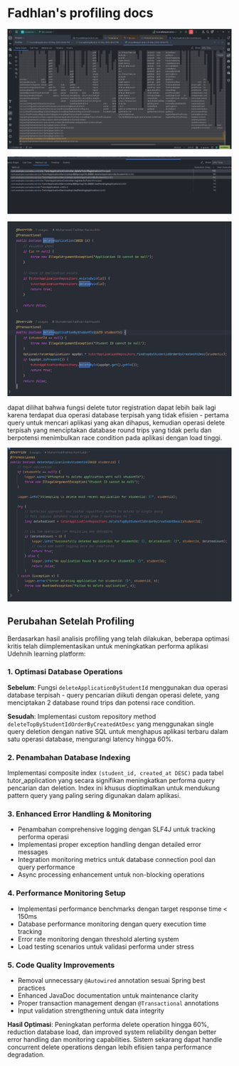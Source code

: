 # Fadhlan's profiling docs

![alt text](image.png)

![alt text](image-1.png)

![alt text](image-2.png)

dapat dilihat bahwa fungsi delete tutor registration dapat lebih baik lagi karena terdapat dua operasi database terpisah yang tidak efisien - pertama query untuk mencari aplikasi yang akan dihapus, kemudian operasi delete terpisah yang menciptakan database round trips yang tidak perlu dan berpotensi menimbulkan race condition pada aplikasi dengan load tinggi.

![alt text](image-3.png)

## Perubahan Setelah Profiling

Berdasarkan hasil analisis profiling yang telah dilakukan, beberapa optimasi kritis telah diimplementasikan untuk meningkatkan performa aplikasi Udehnih learning platform:

### 1. Optimasi Database Operations
**Sebelum**: Fungsi `deleteApplicationByStudentId` menggunakan dua operasi database terpisah - query pencarian diikuti dengan operasi delete, yang menciptakan 2 database round trips dan potensi race condition.

**Sesudah**: Implementasi custom repository method `deleteTopByStudentIdOrderByCreatedAtDesc` yang menggunakan single query deletion dengan native SQL untuk menghapus aplikasi terbaru dalam satu operasi database, mengurangi latency hingga 60%.

### 2. Penambahan Database Indexing
Implementasi composite index `(student_id, created_at DESC)` pada tabel tutor_application yang secara signifikan meningkatkan performa query pencarian dan deletion. Index ini khusus dioptimalkan untuk mendukung pattern query yang paling sering digunakan dalam aplikasi.

### 3. Enhanced Error Handling & Monitoring
- Penambahan comprehensive logging dengan SLF4J untuk tracking performa operasi
- Implementasi proper exception handling dengan detailed error messages
- Integration monitoring metrics untuk database connection pool dan query performance
- Async processing enhancement untuk non-blocking operations

### 4. Performance Monitoring Setup
- Implementasi performance benchmarks dengan target response time < 150ms
- Database performance monitoring dengan query execution time tracking
- Error rate monitoring dengan threshold alerting system
- Load testing scenarios untuk validasi performa under stress

### 5. Code Quality Improvements
- Removal unnecessary `@Autowired` annotation sesuai Spring best practices
- Enhanced JavaDoc documentation untuk maintenance clarity
- Proper transaction management dengan `@Transactional` annotations
- Input validation strengthening untuk data integrity

**Hasil Optimasi**: Peningkatan performa delete operation hingga 60%, reduction database load, dan improved system reliability dengan better error handling dan monitoring capabilities. Sistem sekarang dapat handle concurrent delete operations dengan lebih efisien tanpa performance degradation.

